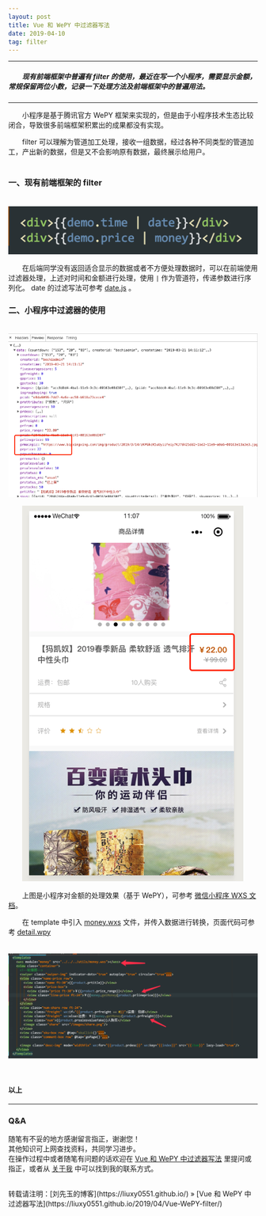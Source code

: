 ```yaml
---
layout: post
title: Vue 和 WePY 中过滤器写法
date: 2019-04-10
tag: filter
---
```


___
##### 　　现有前端框架中普遍有 filter 的使用，最近在写一个小程序，需要显示金额，常规保留两位小数，记录一下处理方法及前端框架中的普遍用法。

___

　　小程序是基于腾讯官方 WePY 框架来实现的，但是由于小程序技术生态比较闭合，导致很多前端框架积累出的成果都没有实现。

　　filter 可以理解为管道加工处理，接收一组数据，经过各种不同类型的管道加工，产出新的数据，但是又不会影响原有数据，最终展示给用户。
<br><br>

### 一、现有前端框架的 filter

　　![](/images/posts/Vue-WePY-filter/3.png)
    
　　在后端同学没有返回适合显示的数据或者不方便处理数据时，可以在前端使用过滤器处理，上述对时间和金额进行处理，使用 `|` 作为管道符，传递参数进行序列化。
date 的过滤写法可参考 [date.js](https://github.com/liuxy0551/liuxy0551.github.io/blob/master/images/posts/Vue-WePY-filter/date.js) 。
   

### 二、小程序中过滤器的使用

　　![](/images/posts/Vue-WePY-filter/2.png)

　　![](/images/posts/Vue-WePY-filter/1.png)

　　上图是小程序对金额的处理效果（基于 WePY），可参考 [微信小程序 WXS 文档](https://developers.weixin.qq.com/miniprogram/dev/framework/view/wxs/index.html?search-key=wxs)。

　　在 template 中引入 [money.wxs](https://github.com/liuxy0551/liuxy0551.github.io/blob/master/images/posts/Vue-WePY-filter/money.wxs) 文件，并传入数据进行转换，页面代码可参考 [detail.wpy](https://github.com/liuxy0551/liuxy0551.github.io/blob/master/images/posts/Vue-WePY-filter/detail.wpy)

　　![](/images/posts/Vue-WePY-filter/4.png)

<br>

#### 以上
___
### Q&A

随笔有不妥的地方感谢留言指正，谢谢您！  
其他知识可上网查找资料，共同学习进步。  
在操作过程中或者随笔有问题的话欢迎在 [Vue 和 WePY 中过滤器写法](https://liuxy0551.github.io/2019/04/Vue-WePY-filter/) 里提问或指正，或者从 [关于我](https://liuxy0551.github.io/about/) 中可以找到我的联系方式。


<br>
转载请注明：[刘先玉的博客](https://liuxy0551.github.io/) » [Vue 和 WePY 中过滤器写法](https://liuxy0551.github.io/2019/04/Vue-WePY-filter/)
